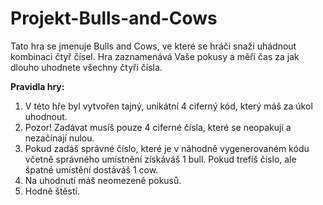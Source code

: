 # Projekt-Bulls-and-Cows
Tato hra se jmenuje Bulls and Cows, ve které se hráči snaží uhádnout kombinaci čtyř čísel. Hra zaznamenává Vaše pokusy a měří čas za jak dlouho uhodnete všechny čtyři čísla.

**Pravidla hry:**

1) V této hře byl vytvořen tajný, unikátní 4 ciferný kód, který máš za úkol uhodnout.
2) Pozor! Zadávat musíš pouze 4 ciferné čísla, které se neopakují a nezačínají nulou.
4) Pokud zadáš správné číslo, které je v náhodně vygenerovaném kódu včetně správného umístnění získáváš 1 bull. Pokud trefíš číslo, ale špatné umístění dostáváš 1 cow.
5) Na uhodnutí máš neomezeně pokusů.
6) Hodně štěstí.


